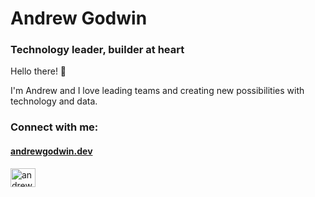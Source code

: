 # Andrew Godwin
### Technology leader, builder at heart

Hello there! 👋

I'm Andrew and I love leading teams and creating new possibilities with technology and data. 

<h3 align="left">Connect with me:</h3>
<p align="center">
  <a href="https://andrewgodwin.dev">
    <h4>andrewgodwin.dev</h3></a>
<a href="https://linkedin.com/in/andrewrgodwin" target="blank"><img align="center" src="https://raw.githubusercontent.com/rahuldkjain/github-profile-readme-generator/master/src/images/icons/Social/linked-in-alt.svg" alt="andrewrgodwin" height="30" width="40" /></a>
</p>

<!--
**AndrewGodwin86/andrewgodwin86** is a ✨ _special_ ✨ repository because its `README.md` (this file) appears on your GitHub profile.

Here are some ideas to get you started:

- 🔭 I’m currently working on ...
- 🌱 I’m currently learning ...
- 👯 I’m looking to collaborate on ...
- 🤔 I’m looking for help with ...
- 💬 Ask me about ...
- 📫 How to reach me: ...
- 😄 Pronouns: ...
- ⚡ Fun fact: ...
-->
